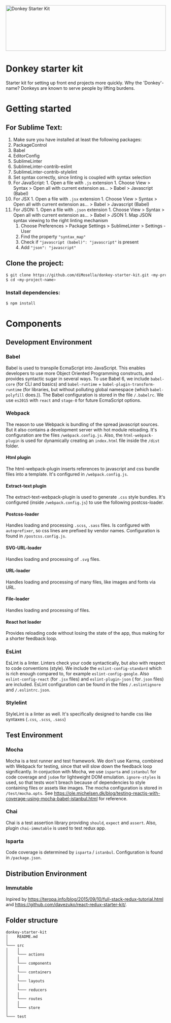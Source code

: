 <a href='https://github.com/diMosella'>
  <img alt='Donkey Starter Kit' src='https://vanmoosel.nl/github/donkey.svg' width='100%' height='144'>
</a>

# Donkey starter kit
Starter kit for setting up front end projects more quickly.
Why the 'Donkey'-name? Donkeys are known to serve people by lifting burdens.

# Getting started

## For Sublime Text:

1. Make sure you have installed at least the following packages:
  1. PackageControl
  1. Babel
  1. EditorConfig
  1. SublimeLinter
  1. SublimeLinter-contrib-eslint
  1. SublimeLinter-contrib-stylelint
1. Set syntax correctly, since linting is coupled with syntax selection
  1. For JavaScript:
    1. Open a file with `.js` extension
    1. Choose View > Syntax > Open all with current extension as... > Babel > Javascript (Babel)
  1. For JSX
    1. Open a file with `.jsx` extension
    1. Choose View > Syntax > Open all with current extension as... > Babel > Javascript (Babel)
  1. For JSON:
    1. Open a file with `.json` extension
    1. Choose View > Syntax > Open all with current extension as... > Babel > JSON
    1. Map JSON syntax viewing to the right linting mechanism
      1. Choose Preferences > Package Settings > SublimeLinter > Settings - User
      1. Find the property `"syntax_map"`
      1. Check if `"javascript (babel)": "javascript"` is present
      1. Add `"json": "javascript"`

## Clone the project:

```bash
$ git clone https://github.com/diMosella/donkey-starter-kit.git <my-project-name>
$ cd <my-project-name>
```

### Install dependencies:

```bash
$ npm install
```

# Components

## Development Environment

### Babel

Babel is used to transpile EcmaScript into JavaScript. This enables developers to use more Object Oriented Programming constructs, and provides syntactic sugar in several ways. To use Babel 6, we include `babel-core` (for CLI and basics) and `babel-runtime` + `babel-plugin-transform-runtime` (for libraries, but without polluting global namespace (which `babel-polyfill` does.)). The Babel configuration is stored in the file `/.babelrc`. We use `es2015` with `react` and `stage-0` for future EcmaScript options.

### Webpack

The reason to use Webpack is bundling of the spread javascript sources. But it also contains a development server with hot module reloading. It's configuration are the files `/webpack.config.js`. Also, the `html-webpack-plugin` is used for dynamically creating an `index.html` file inside the `/dist` folder.

#### Html plugin

The html-webpack-plugin inserts references to javascript and css bundle files into a template. It's configured in `/webpack.config.js`.

#### Extract-text plugin

The extract-text-webpack-plugin is used to generate `.css` style bundles. It's configured (inside `/webpack.config.js`) to use the following postcss-loader.

#### Postcss-loader

Handles loading and processing `.scss`, `.sass` files. Is configured with `autoprefixer`, so css lines are prefixed by vendor names. Configuration is found in `/postcss.config.js`.

#### SVG-URL-loader

Handles loading and processing of `.svg` files.

#### URL-loader

Handles loading and processing of many files, like images and fonts via URL.

#### File-loader

Handles loading and processing of files.

#### React hot loader

Provides reloading code without losing the state of the app, thus making for a shorter feedback loop.

### EsLint

EsLint is a linter. Linters check your code syntactically, but also with respect to code conventions (style). We include the `eslint-config-standard` which is rich enough compared to, for example `eslint-config-google`. Also `eslint-config-react` (for `.jsx` files) and `eslint-plugin-json` ( for`.json` files) are included. EsLint configuration can be found in the files `/.eslintignore` and `/.eslintrc.json`.

### Stylelint

StyleLint is a linter as well. It's specifically designed to handle css like syntaxes (`.css`, `.scss`, `.sass`)

## Test Environment

### Mocha

Mocha is a test runner and test framework. We don't use Karma, combined with Webpack for testing, since that will slow down the feedback loop significantly. In conjuction with Mocha, we use `isparta` and `istanbul` for code coverage and `jsdom` for lightweight DOM emulation. `ignore-styles` is used, so that tests won't breach because of dependencies to style containing files or assets like images. The mocha configuration is stored in `/test/mocha.opts`.
See https://ole.michelsen.dk/blog/testing-reactjs-with-coverage-using-mocha-babel-istanbul.html for reference.

### Chai

Chai is a test assertion library providing `should`,  `expect` and `assert`. Also, plugin `chai-immutable` is used to test redux app.

### Isparta

Code coverage is determined by `isparta` / `istanbul`. Configuration is found in `/package.json`.

## Distribution Environment

### Immutable

Inpired by https://teropa.info/blog/2015/09/10/full-stack-redux-tutorial.html and https://github.com/davezuko/react-redux-starter-kit/.

## Folder structure

```
donkey-starter-kit
│    README.md
│
└─── src
│    │
│    └─── actions
│    │
│    └─── components
│    │
│    └─── containers
│    │
│    └─── layouts
│    │
│    └─── reducers
│    │
│    └─── routes
│    │
│    └─── store
│
└─── test
```
